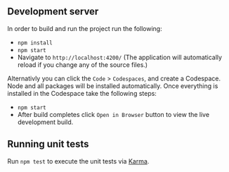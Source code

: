 ## Development server

In order to build and run the project run the following:
 - `npm install`
 - `npm start`
 - Navigate to `http://localhost:4200/` (The application will automatically reload if you change any of the source files.)

Alternativly you can click the `Code` > `Codespaces`, and create a Codespace. Node and all packages will be installed automatically. Once everything is installed in the Codespace take the following steps:
 - `npm start`
 - After build completes click `Open in Browser` button to view the live development build.

## Running unit tests

Run `npm test` to execute the unit tests via [Karma](https://karma-runner.github.io).
